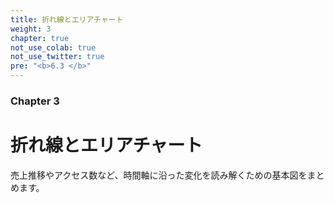 ```yaml
---
title: 折れ線とエリアチャート
weight: 3
chapter: true
not_use_colab: true
not_use_twitter: true
pre: "<b>6.3 </b>"
---
```


### Chapter 3

# 折れ線とエリアチャート

売上推移やアクセス数など、時間軸に沿った変化を読み解くための基本図をまとめます。
